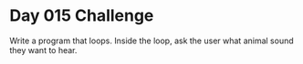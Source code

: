 # Day 015 Challenge

Write a program that loops. Inside the loop, ask the user what animal sound they want to hear.


